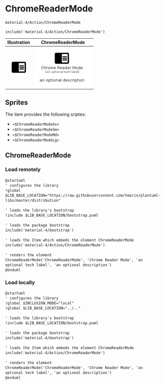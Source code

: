 # ChromeReaderMode


```text
material-4/Action/ChromeReaderMode
```

```text
include('material-4/Action/ChromeReaderMode')
```



| Illustration | ChromeReaderMode |
| :---: | :---: |
| ![illustration for Illustration](../../material-4/Action/ChromeReaderMode.png) | ![illustration for ChromeReaderMode](../../material-4/Action/ChromeReaderMode.Local.png) |



## Sprites
The item provides the following sriptes:

- `<$ChromeReaderModeXs>`
- `<$ChromeReaderModeSm>`
- `<$ChromeReaderModeMd>`
- `<$ChromeReaderModeLg>`





## ChromeReaderMode

### Load remotely
```plantuml
@startuml
' configures the library
!global $LIB_BASE_LOCATION="https://raw.githubusercontent.com/tmorin/plantuml-libs/master/distribution"

' loads the library's bootstrap
!include $LIB_BASE_LOCATION/bootstrap.puml

' loads the package bootstrap
include('material-4/bootstrap')

' loads the Item which embeds the element ChromeReaderMode
include('material-4/Action/ChromeReaderMode')

' renders the element
ChromeReaderMode('ChromeReaderMode', 'Chrome Reader Mode', 'an optional tech label', 'an optional description')
@enduml
```

### Load locally
```plantuml
@startuml
' configures the library
!global $INCLUSION_MODE="local"
!global $LIB_BASE_LOCATION="../.."

' loads the library's bootstrap
!include $LIB_BASE_LOCATION/bootstrap.puml

' loads the package bootstrap
include('material-4/bootstrap')

' loads the Item which embeds the element ChromeReaderMode
include('material-4/Action/ChromeReaderMode')

' renders the element
ChromeReaderMode('ChromeReaderMode', 'Chrome Reader Mode', 'an optional tech label', 'an optional description')
@enduml
```

